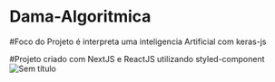 # Dama-Algoritmica
#Foco do Projeto é interpreta uma inteligencia Artificial com keras-js


#Projeto criado com NextJS e ReactJS utilizando styled-component
![Sem título](https://user-images.githubusercontent.com/101852187/224868334-33740e71-d530-4f0a-aaea-b59de037c16c.png)

